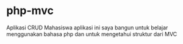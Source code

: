 # php-mvc

Aplikasi CRUD Mahasiswa
aplikasi ini saya bangun untuk belajar menggunakan bahasa php dan untuk mengetahui struktur dari MVC
